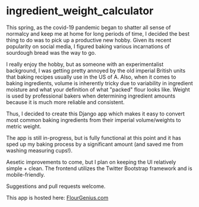 # ingredient_weight_calculator

This spring, as the covid-19 pandemic began to shatter all sense of normalcy and keep me at home for long periods of time, I decided the best thing to do was to pick up a productive new hobby. Given its recent popularity on social media, I figured baking various incarnations of sourdough bread was the way to go.

I really enjoy the hobby, but as someone with an experimentalist background, I was getting pretty annoyed by the old imperial British units that baking recipes usually use in the US of A. Also, when it comes to baking ingredients, volume is inherently tricky due to variability in ingredient moisture and what your definition of what "packed" flour looks like. Weight is used by professional bakers when determining ingredient amounts because it is much more reliable and consistent.

Thus, I decided to create this Django app which makes it easy to convert most common baking ingredients from their imperial volume/weights to metric weight.

The app is still in-progress, but is fully functional at this point and it has sped up my baking process by a significant amount (and saved me from washing measuring cups!).

Aesetic improvements to come, but I plan on keeping the UI relatively simple + clean. The frontend utilizes the Twitter Bootstrap framework and is mobile-friendly.

Suggestions and pull requests welcome.

This app is hosted here: [FlourGenius.com](https://www.flourgenius.com/)
